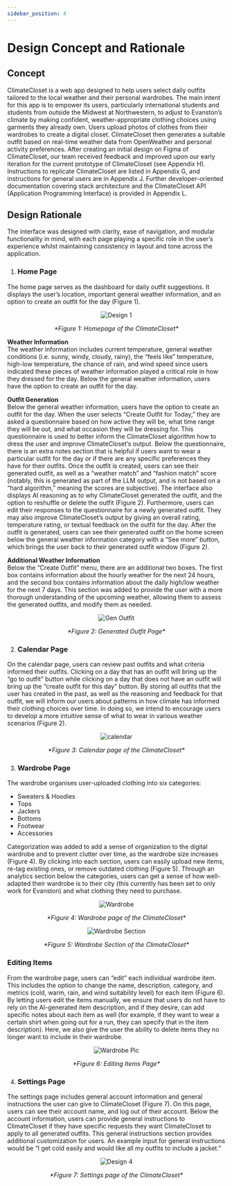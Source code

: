 ```yaml
---
sidebar_position: 4
---
```


# Design Concept and Rationale
## Concept
ClimateCloset is a web app designed to help users select daily outfits tailored to the local weather and their personal wardrobes. The main intent for this app is to empower its users, particularly international students and students from outside the Midwest at Northwestern, to adjust to Evanston’s climate by making confident, weather-appropriate clothing choices using garments they already own. Users upload photos of clothes from their wardrobes to create a digital closet. ClimateCloset then generates a suitable outfit based on real-time weather data from OpenWeather and personal activity preferences. After creating an initial design on Figma of ClimateCloset, our team received feedback and improved upon our early iteration for the current prototype of ClimateCloset (see Appendix H). 
Instructions to replicate ClimateCloset are listed in Appendix G, and instructions for general users are in Appendix J. Further developer-oriented documentation covering stack architecture and the ClimateCloset API (Application Programming Interface) is provided in Appendix L.


## Design Rationale
The interface was designed with clarity, ease of navigation, and modular functionality in mind, with each page playing a specific role in the user’s experience whilst maintaining consistency in layout and tone across the application.

1. ### Home Page
The home page serves as the dashboard for daily outfit suggestions. It displays the user’s location, important general weather information, and an option to create an outfit for the day (Figure 1). 

<p align="center">
  <img src="/img/design-1.png" alt="Design 1" style={{ width: "450px", maxWidth: "100%", height: "auto", border: "1px solid #ccc" }} />
</p>
<p align="center"><em>*Figure 1: Homepage of the ClimateCloset*</em></p>

**Weather Information** <br />
The weather information includes current temperature, general weather conditions (i.e. sunny, windy, cloudy, rainy), the “feels like” temperature, high-low temperature, the chance of rain, and wind speed since users indicated these pieces of weather information played a critical role in how they dressed for the day. Below the general weather information, users have the option to create an outfit for the day.

**Outfit Generation** <br />
Below the general weather information, users have the option to create an outfit for the day. When the user selects “Create Outfit for Today,” they are asked a questionnaire based on how active they will be, what time range they will be out, and what occasion they will be dressing for. This questionnaire is used to better inform the ClimateCloset algorithm how to dress the user and improve ClimateCloset’s output. Below the questionnaire, there is an extra notes section that is helpful if users want to wear a particular outfit for the day or if there are any specific preferences they have for their outfits. Once the outfit is created, users can see their generated outfit, as well as a “weather match” and “fashion match” score (notably, this is generated as part of the LLM output, and is not based on a “hard algorithm,” meaning the scores are subjective). The interface also displays AI reasoning as to why ClimateCloset generated the outfit, and the option to reshuffle or delete the outfit (Figure 2). Furthermore, users can edit their responses to the questionnaire for a newly generated outfit. They may also improve ClimateCloset’s output by giving an overall rating, temperature rating, or textual feedback on the outfit for the day.
After the outfit is generated, users can see their generated outfit on the home screen below the general weather information category with a “See more” button, which brings the user back to their generated outfit window (Figure 2).

**Additional Weather Information** <br />
Below the “Create Outfit” menu, there are an additional two boxes. The first box contains information about the hourly weather for the next 24 hours, and the second box contains information about the daily high/low weather for the next 7 days. This section was added to provide the user with a more thorough understanding of the upcoming weather, allowing them to assess the generated outfits, and modify them as needed.

<p align="center">
  <img src="/img/gen_outfit.png" alt="Gen Outfit" style={{ width: "450px", maxWidth: "100%", height: "auto", border: "1px solid #ccc" }} />
</p>
<p align="center"><em>*Figure 2: Generated Outfit Page*</em></p>


2. ### Calendar Page
On the calendar page, users can review past outfits and what criteria informed their outfits. Clicking on a day that has an outfit will bring up the “go to outfit” button while clicking on a day that does not have an outfit will bring up the “create outfit for this day” button.
By storing all outfits that the user has created in the past, as well as the reasoning and feedback for that outfit, we will inform our users about patterns in how climate has informed their clothing choices over time. In doing so, we intend to encourage users to develop a more intuitive sense of what to wear in various weather scenarios (Figure 2).


<p align="center">
  <img src="/img/calendar.png" alt="calendar" style={{ width: "450px", maxWidth: "100%", height: "auto", border: "1px solid #ccc" }} />
</p>
<p align="center"><em>*Figure 3: Calendar page of the ClimateCloset*</em></p>

3. ### Wardrobe Page
The wardrobe organises user-uploaded clothing into six categories:
- Sweaters & Hoodies
- Tops
- Jackers
- Bottoms
- Footwear
- Accessories

Categorization was added to add a sense of organization to the digital wardrobe and to prevent clutter over time, as the wardrobe size increases (Figure 4). By clicking into each section, users can easily upload new items, re-tag existing ones, or remove outdated clothing (Figure 5). 
Through an analytics section below the categories, users can get a sense of how well-adapted their wardrobe is to their city (this currently has been set to only work for Evanston) and what clothing they need to purchase.


<p align="center">
  <img src="/img/wardrobe.png" alt="Wardrobe" style={{ width: "450px", maxWidth: "100%", height: "auto", border: "1px solid #ccc" }} />
</p>
<p align="center"><em>*Figure 4: Wardrobe page of the ClimateCloset*</em></p>
<p align="center">
  <img src="/img/w_section.png" alt="Wardrobe Section" style={{ width: "450px", maxWidth: "100%", height: "auto", border: "1px solid #ccc" }} />
</p>
<p align="center"><em>*Figure 5: Wardrobe Section of the ClimateCloset*</em></p>

### Editing Items

From the wardrobe page, users can “edit” each individual wardrobe item. This includes the option to change the name, description, category, and metrics (cold, warm, rain, and wind suitability level) for each item (Figure 6). By letting users edit the items manually, we ensure that users do not have to rely on the AI-generated item description, and if they desire, can add specific notes about each item as well (for example, if they want to wear a certain shirt when going out for a run, they can specify that in the item description). Here, we also give the user the ability to delete items they no longer want to include in their wardrobe. 

<p align="center">
  <img src="/img/picture1.png" alt="Wardrobe Pic" style={{ width: "450px", maxWidth: "100%", height: "auto", border: "1px solid #ccc" }} />
</p>
<p align="center"><em>*Figure 6: Editing Items Page*</em></p>

4. ### Settings Page
The settings page includes general account information and general instructions the user can give to ClimateCloset (Figure 7). On this page, users can see their account name, and log out of their account. Below the account information, users can provide general instructions to ClimateCloset if they have specific requests they want ClimateCloset to apply to all generated outfits. This general instructions section provides additional customization for users. An example input for general instructions would be “I get cold easily and would like all my outfits to include a jacket.”

<p align="center">
  <img src="/img/design-4.png" alt="Design 4" style={{ width: "450px", maxWidth: "100%", height: "auto", border: "1px solid #ccc" }} />
</p>
<p align="center"><em>*Figure 7: Settings page of the ClimateCloset*</em></p>
